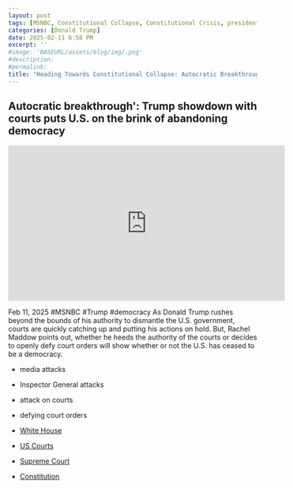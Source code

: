 ```yaml
---
layout: post
tags: [MSNBC, Constitutional Collapse, Constitutional Crisis, president (POTUS), US Courts, Supreme Court (SCOTUS), White House (WH), politics]
categories: [Donald Trump]
date: 2025-02-11 6:58 PM
excerpt: ''
#image: 'BASEURL/assets/blog/img/.png'
#description:
#permalink:
title: "Heading Towards Constitutional Collapse: Autocratic Breakthrough"
---
```



## Autocratic breakthrough': Trump showdown with courts puts U.S. on the brink of abandoning democracy

<iframe width="560" height="315" src="https://www.youtube.com/embed/1mTXN-zbSvM?si=06Ek1BNyaHLErq8e" title="YouTube video player" frameborder="0" allow="accelerometer; autoplay; clipboard-write; encrypted-media; gyroscope; picture-in-picture; web-share" referrerpolicy="strict-origin-when-cross-origin" allowfullscreen></iframe>

Feb 11, 2025  #MSNBC #Trump #democracy
As Donald Trump rushes beyond the bounds of his authority to dismantle the U.S. government, courts are quickly catching up and putting his actions on hold. But, Rachel Maddow points out, whether he heeds the authority of the courts or decides to openly defy court orders will show whether or not the U.S. has ceased to be a democracy. 

- media attacks 
- Inspector General attacks
- attack on courts
- defying court orders 

- [White House](https://www.whitehouse.gov/)
- [US Courts](https://www.uscourts.gov/)
- [Supreme Court](http://www.supremecourtus.gov/)
- [Constitution](https://constitution.congress.gov/)

